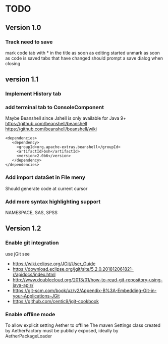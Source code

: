 # TODO
## Version 1.0
### Track need to save
mark code tab with * in the title as soon as editing started
unmark as soon as code is saved
tabs that have changed should prompt a save dialog when closing

## version 1.1
### Implement History tab

### add terminal tab to ConsoleComponent
Maybe Beanshell since Jshell is only available for Java 9+
https://github.com/beanshell/beanshell
https://github.com/beanshell/beanshell/wiki

    <dependencies>
       <dependency>
         <groupId>org.apache-extras.beanshell</groupId>
         <artifactId>bsh</artifactId>
         <version>2.0b6</version>
       </dependency>
    </dependencies>
### Add import dataSet in File meny
Should generate code at current cursor

### Add more syntax highlighting support
NAMESPACE, SAS, SPSS

## Version 1.2
### Enable git integration
use jGit see 
- https://wiki.eclipse.org/JGit/User_Guide
- https://download.eclipse.org/jgit/site/5.2.0.201812061821-r/apidocs/index.html
- http://www.doublecloud.org/2013/01/how-to-read-git-repository-using-java-apis/
- https://git-scm.com/book/uz/v2/Appendix-B%3A-Embedding-Git-in-your-Applications-JGit
- https://github.com/centic9/jgit-cookbook
        
### Enable offline mode
To allow explicit setting Aether to offline
The maven Settings class created by AetherFactory must be publicly exposed,
ideally by AetherPackageLoader  